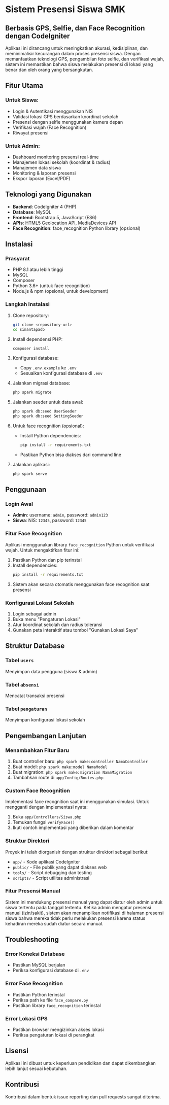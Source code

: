 # Sistem Presensi Siswa SMK
## Berbasis GPS, Selfie, dan Face Recognition dengan CodeIgniter

Aplikasi ini dirancang untuk meningkatkan akurasi, kedisiplinan, dan meminimalisir kecurangan dalam proses presensi siswa. Dengan memanfaatkan teknologi GPS, pengambilan foto selfie, dan verifikasi wajah, sistem ini memastikan bahwa siswa melakukan presensi di lokasi yang benar dan oleh orang yang bersangkutan.

## Fitur Utama

### Untuk Siswa:
- Login & Autentikasi menggunakan NIS
- Validasi lokasi GPS berdasarkan koordinat sekolah
- Presensi dengan selfie menggunakan kamera depan
- Verifikasi wajah (Face Recognition)
- Riwayat presensi

### Untuk Admin:
- Dashboard monitoring presensi real-time
- Manajemen lokasi sekolah (koordinat & radius)
- Manajemen data siswa
- Monitoring & laporan presensi
- Ekspor laporan (Excel/PDF)

## Teknologi yang Digunakan

- **Backend**: CodeIgniter 4 (PHP)
- **Database**: MySQL
- **Frontend**: Bootstrap 5, JavaScript (ES6)
- **APIs**: HTML5 Geolocation API, MediaDevices API
- **Face Recognition**: face_recognition Python library (opsional)

## Instalasi

### Prasyarat
- PHP 8.1 atau lebih tinggi
- MySQL
- Composer
- Python 3.6+ (untuk face recognition)
- Node.js & npm (opsional, untuk development)

### Langkah Instalasi

1. Clone repository:
   ```bash
   git clone <repository-url>
   cd simantapadb
   ```

2. Install dependensi PHP:
   ```bash
   composer install
   ```

3. Konfigurasi database:
   - Copy `.env.example` ke `.env`
   - Sesuaikan konfigurasi database di `.env`

4. Jalankan migrasi database:
   ```bash
   php spark migrate
   ```

5. Jalankan seeder untuk data awal:
   ```bash
   php spark db:seed UserSeeder
   php spark db:seed SettingSeeder
   ```

6. Untuk face recognition (opsional):
   - Install Python dependencies:
     ```bash
     pip install -r requirements.txt
     ```
   - Pastikan Python bisa diakses dari command line

7. Jalankan aplikasi:
   ```bash
   php spark serve
   ```

## Penggunaan

### Login Awal
- **Admin**: username: `admin`, password: `admin123`
- **Siswa**: NIS: `12345`, password: `12345`

### Fitur Face Recognition

Aplikasi menggunakan library `face_recognition` Python untuk verifikasi wajah. Untuk mengaktifkan fitur ini:

1. Pastikan Python dan pip terinstal
2. Install dependencies:
   ```bash
   pip install -r requirements.txt
   ```
3. Sistem akan secara otomatis menggunakan face recognition saat presensi

### Konfigurasi Lokasi Sekolah

1. Login sebagai admin
2. Buka menu "Pengaturan Lokasi"
3. Atur koordinat sekolah dan radius toleransi
4. Gunakan peta interaktif atau tombol "Gunakan Lokasi Saya"

## Struktur Database

### Tabel `users`
Menyimpan data pengguna (siswa & admin)

### Tabel `absensi`
Mencatat transaksi presensi

### Tabel `pengaturan`
Menyimpan konfigurasi lokasi sekolah

## Pengembangan Lanjutan

### Menambahkan Fitur Baru
1. Buat controller baru: `php spark make:controller NamaController`
2. Buat model: `php spark make:model NamaModel`
3. Buat migration: `php spark make:migration NamaMigration`
4. Tambahkan route di `app/Config/Routes.php`

### Custom Face Recognition
Implementasi face recognition saat ini menggunakan simulasi. Untuk mengganti dengan implementasi nyata:

1. Buka `app/Controllers/Siswa.php`
2. Temukan fungsi `verifyFace()`
3. Ikuti contoh implementasi yang diberikan dalam komentar

### Struktur Direktori
Proyek ini telah diorganisir dengan struktur direktori sebagai berikut:
- `app/` - Kode aplikasi CodeIgniter
- `public/` - File publik yang dapat diakses web
- `tools/` - Script debugging dan testing
- `scripts/` - Script utilitas administrasi

### Fitur Presensi Manual
Sistem ini mendukung presensi manual yang dapat diatur oleh admin untuk siswa tertentu pada tanggal tertentu. Ketika admin mengatur presensi manual (izin/sakit), sistem akan menampilkan notifikasi di halaman presensi siswa bahwa mereka tidak perlu melakukan presensi karena status kehadiran mereka sudah diatur secara manual.

## Troubleshooting

### Error Koneksi Database
- Pastikan MySQL berjalan
- Periksa konfigurasi database di `.env`

### Error Face Recognition
- Pastikan Python terinstal
- Periksa path ke file `face_compare.py`
- Pastikan library `face_recognition` terinstal

### Error Lokasi GPS
- Pastikan browser mengizinkan akses lokasi
- Periksa pengaturan lokasi di perangkat

## Lisensi

Aplikasi ini dibuat untuk keperluan pendidikan dan dapat dikembangkan lebih lanjut sesuai kebutuhan.

## Kontribusi

Kontribusi dalam bentuk issue reporting dan pull requests sangat diterima.